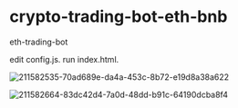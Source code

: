 # crypto-trading-bot-eth-bnb
eth-trading-bot


edit config.js.
run index.html.

![211582535-70ad689e-da4a-453c-8b72-e19d8a38a622](https://github.com/sxsnc/Eth-Trading-Bot/assets/167494992/c3cac390-ac55-403b-a552-6f833f1b5fc3)


![211582664-83dc42d4-7a0d-48dd-b91c-64190dcba8f4](https://github.com/sxsnc/Eth-Trading-Bot/assets/167494992/53d9b3a2-82f7-4840-b903-077e8396ef5d)
